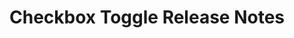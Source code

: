 <!-- Release notes authoring guidelines: http://keepachangelog.com/ -->

# Checkbox Toggle Release Notes

<!-- ## [Unreleased] -->

<!-- ## [VERSION] -->

